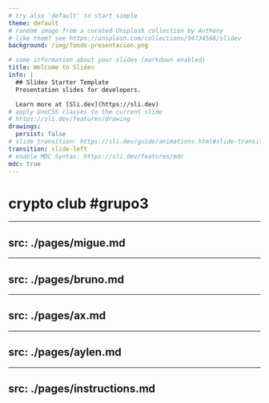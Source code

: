 ```yaml
---
# try also 'default' to start simple
theme: default
# random image from a curated Unsplash collection by Anthony
# like them? see https://unsplash.com/collections/94734566/slidev
background: /img/fondo-presentacion.png

# some information about your slides (markdown enabled)
title: Welcome to Slidev
info: |
  ## Slidev Starter Template
  Presentation slides for developers.

  Learn more at [Sli.dev](https://sli.dev)
# apply UnoCSS classes to the current slide
# https://sli.dev/features/drawing
drawings:
  persist: false
# slide transition: https://sli.dev/guide/animations.html#slide-transitions
transition: slide-left
# enable MDC Syntax: https://sli.dev/features/mdc
mdc: true
---
```


# crypto club  **#grupo3**

<!--
The last comment block of each slide will be treated as slide notes. It will be visible and editable in Presenter Mode along with the slide. [Read more in the docs](https://sli.dev/guide/syntax.html#notes)
-->

---
src: ./pages/migue.md
---

---
src: ./pages/bruno.md
---

---
src: ./pages/ax.md
---

---
src: ./pages/aylen.md
---


<!-- Esto lo dejé temporalmente para que queden las instrucciones de como usar slidev. Pero apenas ya mas o menos lo tengamos claro lo podemos boletear. -->
---
src: ./pages/instructions.md
---
